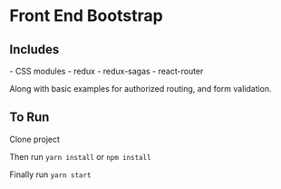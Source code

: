 <h1>Front End Bootstrap</h1>

<h2>Includes</h2>
- CSS modules
- redux
- redux-sagas
- react-router

Along with basic examples for authorized routing, and form validation.

<h2>To Run</h2>
Clone project

Then run
`yarn install` or `npm install`

Finally run
`yarn start`
